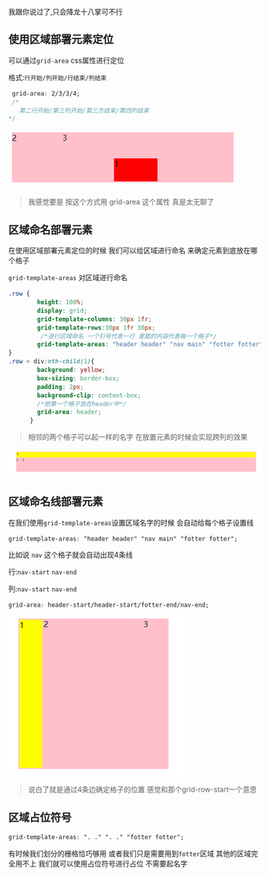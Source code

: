 我跟你说过了,只会降龙十八掌可不行

## 使用区域部署元素定位

可以通过`grid-area` css属性进行定位

格式:`行开始/列开始/行结束/列结束`

```css
 grid-area: 2/3/3/4;
 /* 
   第二行开始/第三列开始/第三方结束/第四列结束
*/
```

![image-20240429090849428](./image/image-20240429090849428.png)

> 我感觉要是 按这个方式用 grid-area 这个属性 真是太无聊了 

## 区域命名部署元素

在使用区域部署元素定位的时候 我们可以给区域进行命名 来确定元素到底放在哪个格子

`grid-template-areas` 对区域进行命名

```css
.row {
        height: 100%;
        display: grid;
        grid-template-columns: 30px 1fr;
        grid-template-rows:30px 1fr 30px;
         /*进行区域命名 一个引号代表一行 里面的内容代表每一个格子*/
        grid-template-areas: "header header" "nav main" "fotter fotter";
}
.row > div:nth-child(1){
        background: yellow;
        box-sizing: border-box;
        padding: 2px;
        background-clip: content-box;
        /*把第一个格子放在header中*/
        grid-area: header;
      }
```

> 相邻的两个格子可以起一样的名字 在放置元素的时候会实现跨列的效果

![image-20240429093810346](./image/image-20240429093810346.png)

## 区域命名线部署元素

在我们使用`grid-template-areas`设置区域名字的时候 会自动给每个格子设置线

```css
grid-template-areas: "header header" "nav main" "fotter fotter";
```



比如说 `nav`  这个格子就会自动出现4条线 

行:`nav-start` `nav-end` 

列:`nav-start` `nav-end`

```css
grid-area: header-start/header-start/fotter-end/nav-end;
```

![image-20240429101334701](./image/image-20240429101334701.png)

> 说白了就是通过4条边确定格子的位置 感觉和那个grid-row-start一个意思

## 区域占位符号

```css
grid-template-areas: ". ." ". ." "fotter fotter";
```

有时候我们划分的栅格恰巧够用 或者我们只是需要用到`fotter`区域 其他的区域完全用不上 我们就可以使用占位符号进行占位 不需要起名字
